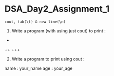 # DSA_Day2_Assignment_1
`cout, tab(\t) & new line(\n)` 
1. Write a program (with using just cout) to print :
+
++
+++

2. Write a program to print using cout :

name : your_name
age : your_age
